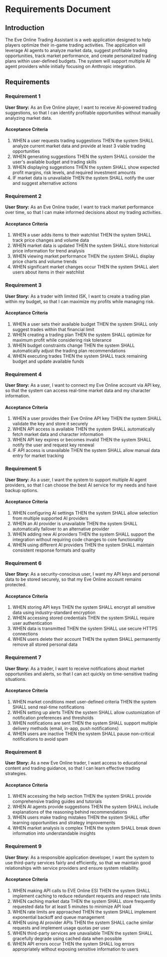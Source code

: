 # Requirements Document

## Introduction

The Eve Online Trading Assistant is a web application designed to help players optimize their in-game trading activities. The application will leverage AI agents to analyze market data, suggest profitable trading opportunities, track market performance, and create personalized trading plans within user-defined budgets. The system will support multiple AI agent providers while initially focusing on Anthropic integration.

## Requirements

### Requirement 1

**User Story:** As an Eve Online player, I want to receive AI-powered trading suggestions, so that I can identify profitable opportunities without manually analyzing market data.

#### Acceptance Criteria

1. WHEN a user requests trading suggestions THEN the system SHALL analyze current market data and provide at least 3 viable trading opportunities
2. WHEN generating suggestions THEN the system SHALL consider the user's available budget and trading skills
3. WHEN displaying suggestions THEN the system SHALL show expected profit margins, risk levels, and required investment amounts
4. IF market data is unavailable THEN the system SHALL notify the user and suggest alternative actions

### Requirement 2

**User Story:** As an Eve Online trader, I want to track market performance over time, so that I can make informed decisions about my trading activities.

#### Acceptance Criteria

1. WHEN a user adds items to their watchlist THEN the system SHALL track price changes and volume data
2. WHEN market data is updated THEN the system SHALL store historical price information for trend analysis
3. WHEN viewing market performance THEN the system SHALL display price charts and volume trends
4. WHEN significant market changes occur THEN the system SHALL alert users about items in their watchlist

### Requirement 3

**User Story:** As a trader with limited ISK, I want to create a trading plan within my budget, so that I can maximize my profits while managing risk.

#### Acceptance Criteria

1. WHEN a user sets their available budget THEN the system SHALL only suggest trades within that financial limit
2. WHEN creating a trading plan THEN the system SHALL optimize for maximum profit while considering risk tolerance
3. WHEN budget constraints change THEN the system SHALL automatically adjust the trading plan recommendations
4. WHEN executing trades THEN the system SHALL track remaining budget and update available funds

### Requirement 4

**User Story:** As a user, I want to connect my Eve Online account via API key, so that the system can access real-time market data and my character information.

#### Acceptance Criteria

1. WHEN a user provides their Eve Online API key THEN the system SHALL validate the key and store it securely
2. WHEN API access is available THEN the system SHALL automatically fetch market data and character information
3. WHEN API key expires or becomes invalid THEN the system SHALL notify the user and request key renewal
4. IF API access is unavailable THEN the system SHALL allow manual data entry for market tracking

### Requirement 5

**User Story:** As a user, I want the system to support multiple AI agent providers, so that I can choose the best AI service for my needs and have backup options.

#### Acceptance Criteria

1. WHEN configuring AI settings THEN the system SHALL allow selection from multiple supported AI providers
2. WHEN an AI provider is unavailable THEN the system SHALL automatically failover to an alternative provider
3. WHEN adding new AI providers THEN the system SHALL support the integration without requiring code changes to core functionality
4. WHEN using different AI providers THEN the system SHALL maintain consistent response formats and quality

### Requirement 6

**User Story:** As a security-conscious user, I want my API keys and personal data to be stored securely, so that my Eve Online account remains protected.

#### Acceptance Criteria

1. WHEN storing API keys THEN the system SHALL encrypt all sensitive data using industry-standard encryption
2. WHEN accessing stored credentials THEN the system SHALL require user authentication
3. WHEN data is transmitted THEN the system SHALL use secure HTTPS connections
4. WHEN users delete their account THEN the system SHALL permanently remove all stored personal data

### Requirement 7

**User Story:** As a trader, I want to receive notifications about market opportunities and alerts, so that I can act quickly on time-sensitive trading situations.

#### Acceptance Criteria

1. WHEN market conditions meet user-defined criteria THEN the system SHALL send real-time notifications
2. WHEN setting up alerts THEN the system SHALL allow customization of notification preferences and thresholds
3. WHEN notifications are sent THEN the system SHALL support multiple delivery methods (email, in-app, push notifications)
4. WHEN users are inactive THEN the system SHALL pause non-critical notifications to avoid spam

### Requirement 8

**User Story:** As a new Eve Online trader, I want access to educational content and trading guidance, so that I can learn effective trading strategies.

#### Acceptance Criteria

1. WHEN accessing the help section THEN the system SHALL provide comprehensive trading guides and tutorials
2. WHEN AI agents provide suggestions THEN the system SHALL include explanations of the reasoning behind recommendations
3. WHEN users make trading mistakes THEN the system SHALL offer learning opportunities and strategy improvements
4. WHEN market analysis is complex THEN the system SHALL break down information into understandable insights

### Requirement 9

**User Story:** As a responsible application developer, I want the system to use third-party services fairly and efficiently, so that we maintain good relationships with service providers and ensure system reliability.

#### Acceptance Criteria

1. WHEN making API calls to EVE Online ESI THEN the system SHALL implement caching to reduce redundant requests and respect rate limits
2. WHEN caching market data THEN the system SHALL store frequently requested data for at least 5 minutes to minimize API load
3. WHEN rate limits are approached THEN the system SHALL implement exponential backoff and queue management
4. WHEN using AI provider APIs THEN the system SHALL cache similar requests and implement usage quotas per user
5. WHEN third-party services are unavailable THEN the system SHALL gracefully degrade using cached data when possible
6. WHEN API errors occur THEN the system SHALL log errors appropriately without exposing sensitive information to users
